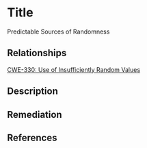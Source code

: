 # Title 
Predictable Sources of Randomness  

## Relationships
[CWE-330: Use of Insufficiently Random Values](https://cwe.mitre.org/data/definitions/330.html)

## Description 


## Remediation


## References
